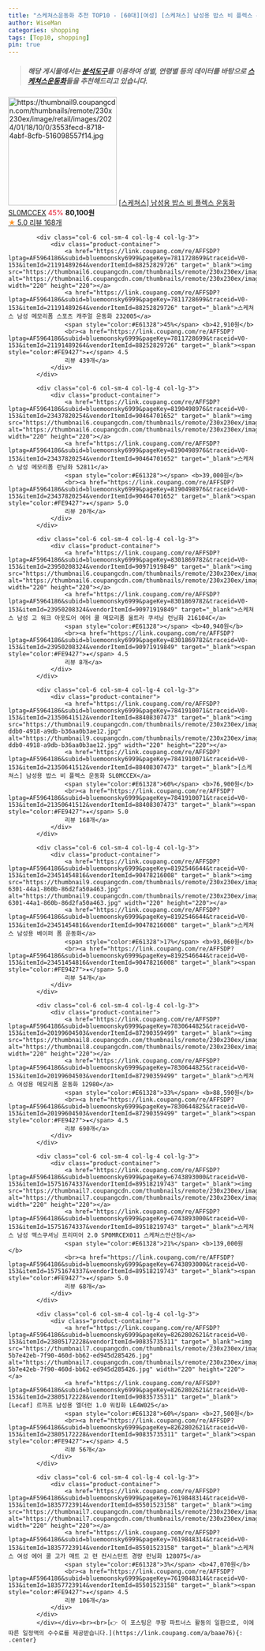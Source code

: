 ```yaml
---
title: "스케쳐스운동화 추천 TOP10 - [60대][여성] [스케쳐스] 남성용 밥스 비 플렉스 운동화 SL0MCCEX"
author: WiseMan
categories: shopping
tags: [Top10, shopping]
pin: true
---
```


> ##### 해당 게시물에서는 [**분석도구**](https://itemscout.io/)를 이용하여 **성별**, **연령별** 등의 데이터를 바탕으로 [**스케쳐스운동화**](https://link.coupang.com/a/baae76)들을 추천해드리고 있습니다.
<div class="container"><div class="row">
            <div class="col-6 col-sm-4 col-lg-4 col-lg-3">
                <div class="product-container">
                    <a href="https://link.coupang.com/re/AFFSDP?lptag=AF5964186&subid=bluemoonsky6999&pageKey=7841910071&traceid=V0-153&itemId=21350641530&vendorItemId=88408307630" target="_blank"><img src="https://thumbnail9.coupangcdn.com/thumbnails/remote/230x230ex/image/retail/images/2024/01/18/10/0/3553fecd-8718-4abf-8cfb-516098557f14.jpg" alt="https://thumbnail9.coupangcdn.com/thumbnails/remote/230x230ex/image/retail/images/2024/01/18/10/0/3553fecd-8718-4abf-8cfb-516098557f14.jpg" width="220" height="220"></a>
                    <a href="https://link.coupang.com/re/AFFSDP?lptag=AF5964186&subid=bluemoonsky6999&pageKey=7841910071&traceid=V0-153&itemId=21350641530&vendorItemId=88408307630" target="_blank">[스케쳐스] 남성용 밥스 비 플렉스 운동화 SL0MCCEX</a>
                    <span style="color:#E61328">45%</span> <b>80,100원</b>
                    <br><a href="https://link.coupang.com/re/AFFSDP?lptag=AF5964186&subid=bluemoonsky6999&pageKey=7841910071&traceid=V0-153&itemId=21350641530&vendorItemId=88408307630" target="_blank"><span style="color:#FE9427">★</span> 5.0
                    리뷰 168개</a>
                </div>
            </div>
            
            <div class="col-6 col-sm-4 col-lg-4 col-lg-3">
                <div class="product-container">
                    <a href="https://link.coupang.com/re/AFFSDP?lptag=AF5964186&subid=bluemoonsky6999&pageKey=7811728699&traceid=V0-153&itemId=21191489264&vendorItemId=88252829726" target="_blank"><img src="https://thumbnail6.coupangcdn.com/thumbnails/remote/230x230ex/image/vendor_inventory/8bd4/ff0fad186d7734f02018071c6a0889ce8f1aff4e6ba48ae06a6d275b9a27.jpg" alt="https://thumbnail6.coupangcdn.com/thumbnails/remote/230x230ex/image/vendor_inventory/8bd4/ff0fad186d7734f02018071c6a0889ce8f1aff4e6ba48ae06a6d275b9a27.jpg" width="220" height="220"></a>
                    <a href="https://link.coupang.com/re/AFFSDP?lptag=AF5964186&subid=bluemoonsky6999&pageKey=7811728699&traceid=V0-153&itemId=21191489264&vendorItemId=88252829726" target="_blank">스케쳐스 남성 메모리폼 스포츠 캐주얼 운동화 232005</a>
                    <span style="color:#E61328">45%</span> <b>42,910원</b>
                    <br><a href="https://link.coupang.com/re/AFFSDP?lptag=AF5964186&subid=bluemoonsky6999&pageKey=7811728699&traceid=V0-153&itemId=21191489264&vendorItemId=88252829726" target="_blank"><span style="color:#FE9427">★</span> 4.5
                    리뷰 439개</a>
                </div>
            </div>
            
            <div class="col-6 col-sm-4 col-lg-4 col-lg-3">
                <div class="product-container">
                    <a href="https://link.coupang.com/re/AFFSDP?lptag=AF5964186&subid=bluemoonsky6999&pageKey=8190498976&traceid=V0-153&itemId=23437820254&vendorItemId=90464701652" target="_blank"><img src="https://thumbnail6.coupangcdn.com/thumbnails/remote/230x230ex/image/vendor_inventory/f1b1/46f49f7963f40ed6a162039f86cefb00d125e42de073b18c941b74462a02.jpg" alt="https://thumbnail6.coupangcdn.com/thumbnails/remote/230x230ex/image/vendor_inventory/f1b1/46f49f7963f40ed6a162039f86cefb00d125e42de073b18c941b74462a02.jpg" width="220" height="220"></a>
                    <a href="https://link.coupang.com/re/AFFSDP?lptag=AF5964186&subid=bluemoonsky6999&pageKey=8190498976&traceid=V0-153&itemId=23437820254&vendorItemId=90464701652" target="_blank">스케쳐스 남성 메모리폼 런닝화 52811</a>
                    <span style="color:#E61328"></span> <b>39,000원</b>
                    <br><a href="https://link.coupang.com/re/AFFSDP?lptag=AF5964186&subid=bluemoonsky6999&pageKey=8190498976&traceid=V0-153&itemId=23437820254&vendorItemId=90464701652" target="_blank"><span style="color:#FE9427">★</span> 5.0
                    리뷰 20개</a>
                </div>
            </div>
            
            <div class="col-6 col-sm-4 col-lg-4 col-lg-3">
                <div class="product-container">
                    <a href="https://link.coupang.com/re/AFFSDP?lptag=AF5964186&subid=bluemoonsky6999&pageKey=8301869782&traceid=V0-153&itemId=23950208324&vendorItemId=90971919849" target="_blank"><img src="https://thumbnail6.coupangcdn.com/thumbnails/remote/230x230ex/image/vendor_inventory/69bc/1b2d92948a5c7312f807791245484b486bd8a5fe77dcbaaff07c99c75e50.jpg" alt="https://thumbnail6.coupangcdn.com/thumbnails/remote/230x230ex/image/vendor_inventory/69bc/1b2d92948a5c7312f807791245484b486bd8a5fe77dcbaaff07c99c75e50.jpg" width="220" height="220"></a>
                    <a href="https://link.coupang.com/re/AFFSDP?lptag=AF5964186&subid=bluemoonsky6999&pageKey=8301869782&traceid=V0-153&itemId=23950208324&vendorItemId=90971919849" target="_blank">스케쳐스 남성 고 워크 아웃도어 에어 쿨 메모리폼 울트라 쿠셔닝 런닝화 216104C</a>
                    <span style="color:#E61328"></span> <b>40,940원</b>
                    <br><a href="https://link.coupang.com/re/AFFSDP?lptag=AF5964186&subid=bluemoonsky6999&pageKey=8301869782&traceid=V0-153&itemId=23950208324&vendorItemId=90971919849" target="_blank"><span style="color:#FE9427">★</span> 4.5
                    리뷰 8개</a>
                </div>
            </div>
            
            <div class="col-6 col-sm-4 col-lg-4 col-lg-3">
                <div class="product-container">
                    <a href="https://link.coupang.com/re/AFFSDP?lptag=AF5964186&subid=bluemoonsky6999&pageKey=7841910071&traceid=V0-153&itemId=21350641512&vendorItemId=88408307473" target="_blank"><img src="https://thumbnail9.coupangcdn.com/thumbnails/remote/230x230ex/image/retail/images/2024/01/18/10/5/95390d49-ddb0-4918-a9db-b36aa0b3ae12.jpg" alt="https://thumbnail9.coupangcdn.com/thumbnails/remote/230x230ex/image/retail/images/2024/01/18/10/5/95390d49-ddb0-4918-a9db-b36aa0b3ae12.jpg" width="220" height="220"></a>
                    <a href="https://link.coupang.com/re/AFFSDP?lptag=AF5964186&subid=bluemoonsky6999&pageKey=7841910071&traceid=V0-153&itemId=21350641512&vendorItemId=88408307473" target="_blank">[스케쳐스] 남성용 밥스 비 플렉스 운동화 SL0MCCEX</a>
                    <span style="color:#E61328">60%</span> <b>76,900원</b>
                    <br><a href="https://link.coupang.com/re/AFFSDP?lptag=AF5964186&subid=bluemoonsky6999&pageKey=7841910071&traceid=V0-153&itemId=21350641512&vendorItemId=88408307473" target="_blank"><span style="color:#FE9427">★</span> 5.0
                    리뷰 168개</a>
                </div>
            </div>
            
            <div class="col-6 col-sm-4 col-lg-4 col-lg-3">
                <div class="product-container">
                    <a href="https://link.coupang.com/re/AFFSDP?lptag=AF5964186&subid=bluemoonsky6999&pageKey=8192546644&traceid=V0-153&itemId=23451454816&vendorItemId=90478216008" target="_blank"><img src="https://thumbnail9.coupangcdn.com/thumbnails/remote/230x230ex/image/retail/images/2024/06/27/15/2/6dd78d56-6301-44a1-860b-86d2fa50a463.jpg" alt="https://thumbnail9.coupangcdn.com/thumbnails/remote/230x230ex/image/retail/images/2024/06/27/15/2/6dd78d56-6301-44a1-860b-86d2fa50a463.jpg" width="220" height="220"></a>
                    <a href="https://link.coupang.com/re/AFFSDP?lptag=AF5964186&subid=bluemoonsky6999&pageKey=8192546644&traceid=V0-153&itemId=23451454816&vendorItemId=90478216008" target="_blank">스케쳐스 남성용 베이퍼 폼 운동화</a>
                    <span style="color:#E61328">17%</span> <b>93,060원</b>
                    <br><a href="https://link.coupang.com/re/AFFSDP?lptag=AF5964186&subid=bluemoonsky6999&pageKey=8192546644&traceid=V0-153&itemId=23451454816&vendorItemId=90478216008" target="_blank"><span style="color:#FE9427">★</span> 5.0
                    리뷰 54개</a>
                </div>
            </div>
            
            <div class="col-6 col-sm-4 col-lg-4 col-lg-3">
                <div class="product-container">
                    <a href="https://link.coupang.com/re/AFFSDP?lptag=AF5964186&subid=bluemoonsky6999&pageKey=7830644825&traceid=V0-153&itemId=20199604503&vendorItemId=87290359499" target="_blank"><img src="https://thumbnail8.coupangcdn.com/thumbnails/remote/230x230ex/image/vendor_inventory/5bd0/df36900e8e5637d613949c0e6f99a302ac4b9bb6fecb1aea5b47e5f12524.JPG" alt="https://thumbnail8.coupangcdn.com/thumbnails/remote/230x230ex/image/vendor_inventory/5bd0/df36900e8e5637d613949c0e6f99a302ac4b9bb6fecb1aea5b47e5f12524.JPG" width="220" height="220"></a>
                    <a href="https://link.coupang.com/re/AFFSDP?lptag=AF5964186&subid=bluemoonsky6999&pageKey=7830644825&traceid=V0-153&itemId=20199604503&vendorItemId=87290359499" target="_blank">스케쳐스 여성용 메모리폼 운동화 12980</a>
                    <span style="color:#E61328">33%</span> <b>88,590원</b>
                    <br><a href="https://link.coupang.com/re/AFFSDP?lptag=AF5964186&subid=bluemoonsky6999&pageKey=7830644825&traceid=V0-153&itemId=20199604503&vendorItemId=87290359499" target="_blank"><span style="color:#FE9427">★</span> 4.5
                    리뷰 690개</a>
                </div>
            </div>
            
            <div class="col-6 col-sm-4 col-lg-4 col-lg-3">
                <div class="product-container">
                    <a href="https://link.coupang.com/re/AFFSDP?lptag=AF5964186&subid=bluemoonsky6999&pageKey=6743893000&traceid=V0-153&itemId=15751674337&vendorItemId=89518219743" target="_blank"><img src="https://thumbnail7.coupangcdn.com/thumbnails/remote/230x230ex/image/vendor_inventory/e7e2/d694a88652f3fe3183def0576694dc9340bd1a955063e3439b8328100a5c.jpg" alt="https://thumbnail7.coupangcdn.com/thumbnails/remote/230x230ex/image/vendor_inventory/e7e2/d694a88652f3fe3183def0576694dc9340bd1a955063e3439b8328100a5c.jpg" width="220" height="220"></a>
                    <a href="https://link.coupang.com/re/AFFSDP?lptag=AF5964186&subid=bluemoonsky6999&pageKey=6743893000&traceid=V0-153&itemId=15751674337&vendorItemId=89518219743" target="_blank">스케쳐스 남성 맥스쿠셔닝 프리미어 2.0 SP0MRCEX011 스케쳐스안산점</a>
                    <span style="color:#E61328">21%</span> <b>139,000원</b>
                    <br><a href="https://link.coupang.com/re/AFFSDP?lptag=AF5964186&subid=bluemoonsky6999&pageKey=6743893000&traceid=V0-153&itemId=15751674337&vendorItemId=89518219743" target="_blank"><span style="color:#FE9427">★</span> 5.0
                    리뷰 68개</a>
                </div>
            </div>
            
            <div class="col-6 col-sm-4 col-lg-4 col-lg-3">
                <div class="product-container">
                    <a href="https://link.coupang.com/re/AFFSDP?lptag=AF5964186&subid=bluemoonsky6999&pageKey=8262802621&traceid=V0-153&itemId=23805172228&vendorItemId=90835735311" target="_blank"><img src="https://thumbnail7.coupangcdn.com/thumbnails/remote/230x230ex/image/retail/images/1580410696748278-5b7e42eb-7f90-460d-bb62-ed945d285426.jpg" alt="https://thumbnail7.coupangcdn.com/thumbnails/remote/230x230ex/image/retail/images/1580410696748278-5b7e42eb-7f90-460d-bb62-ed945d285426.jpg" width="220" height="220"></a>
                    <a href="https://link.coupang.com/re/AFFSDP?lptag=AF5964186&subid=bluemoonsky6999&pageKey=8262802621&traceid=V0-153&itemId=23805172228&vendorItemId=90835735311" target="_blank">[Lecaf] 르까프 남성용 엘더런 1.0 워킹화 LE4W025</a>
                    <span style="color:#E61328">60%</span> <b>27,500원</b>
                    <br><a href="https://link.coupang.com/re/AFFSDP?lptag=AF5964186&subid=bluemoonsky6999&pageKey=8262802621&traceid=V0-153&itemId=23805172228&vendorItemId=90835735311" target="_blank"><span style="color:#FE9427">★</span> 4.5
                    리뷰 56개</a>
                </div>
            </div>
            
            <div class="col-6 col-sm-4 col-lg-4 col-lg-3">
                <div class="product-container">
                    <a href="https://link.coupang.com/re/AFFSDP?lptag=AF5964186&subid=bluemoonsky6999&pageKey=7619848314&traceid=V0-153&itemId=18357723914&vendorItemId=85501523158" target="_blank"><img src="https://thumbnail7.coupangcdn.com/thumbnails/remote/230x230ex/image/vendor_inventory/ed75/00f8aab766b945255d6b90c1f9b9edb422e6c85c8a619f01daa853cf8c4d.jpg" alt="https://thumbnail7.coupangcdn.com/thumbnails/remote/230x230ex/image/vendor_inventory/ed75/00f8aab766b945255d6b90c1f9b9edb422e6c85c8a619f01daa853cf8c4d.jpg" width="220" height="220"></a>
                    <a href="https://link.coupang.com/re/AFFSDP?lptag=AF5964186&subid=bluemoonsky6999&pageKey=7619848314&traceid=V0-153&itemId=18357723914&vendorItemId=85501523158" target="_blank">스케쳐스 여성 에어 쿨 고가 매트 고 런 컨시스턴트 경량 런닝화 128075</a>
                    <span style="color:#E61328">3%</span> <b>47,070원</b>
                    <br><a href="https://link.coupang.com/re/AFFSDP?lptag=AF5964186&subid=bluemoonsky6999&pageKey=7619848314&traceid=V0-153&itemId=18357723914&vendorItemId=85501523158" target="_blank"><span style="color:#FE9427">★</span> 4.5
                    리뷰 106개</a>
                </div>
            </div>
            </div></div><br><br>[👉 이 포스팅은 쿠팡 파트너스 활동의 일환으로, 이에 따른 일정액의 수수료를 제공받습니다.](https://link.coupang.com/a/baae76){: .center}